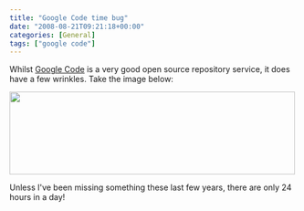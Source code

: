 ```yaml
---
title: "Google Code time bug"
date: "2008-08-21T09:21:18+00:00"
categories: [General]
tags: ["google code"]
---
```


Whilst <a href="http://code.google.com/">Google Code</a> is a very good open source repository service, it does have a few wrinkles. Take the image below:

<a href="/image/uploads/2008/08/google-code-time-bug.jpg"><img class="aligncenter size-full wp-image-528" title="google-code-time-bug" src="/image/uploads/2008/08/google-code-time-bug.jpg" alt="" width="500" height="145" /></a>

Unless I've been missing something these last few years, there are only 24 hours in a day!
